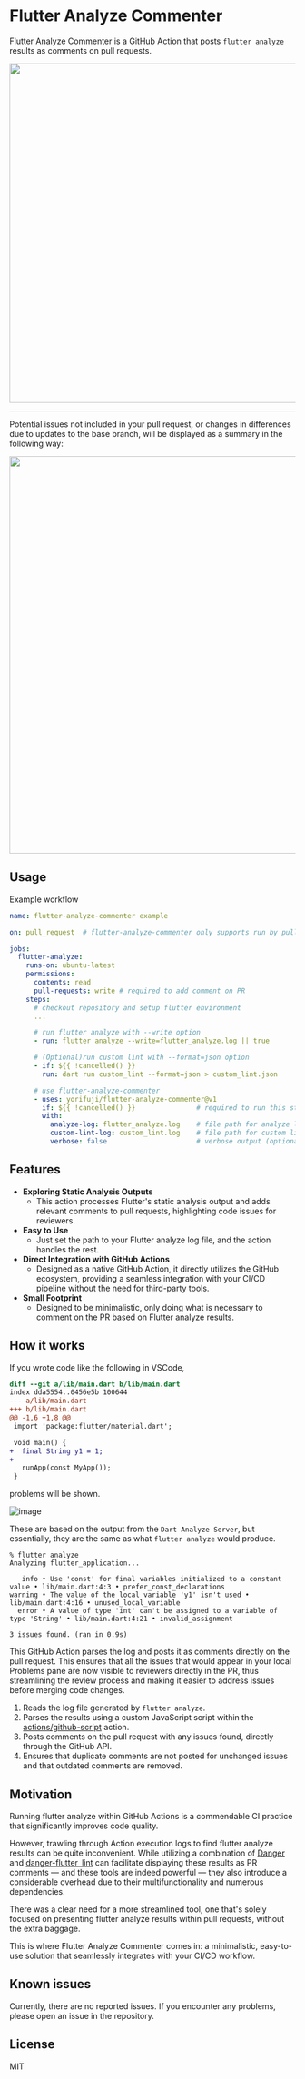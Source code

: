 # Flutter Analyze Commenter

Flutter Analyze Commenter is a GitHub Action that posts `flutter analyze` results as comments on pull requests.

<picture>
  <source media="(prefers-color-scheme: dark)" srcset="https://github.com/yorifuji/flutter-analyze-commenter/assets/583917/87de4252-38e1-46bd-9eb0-b0740bbc3ec3">
  <source media="(prefers-color-scheme: light)" srcset="https://github.com/yorifuji/flutter-analyze-commenter/assets/583917/4cfe47ac-b9c9-4ed6-885a-3c4c5584aa7d">
  <img width="598" src="https://github.com/yorifuji/flutter-analyze-commenter/assets/583917/4cfe47ac-b9c9-4ed6-885a-3c4c5584aa7d">
</picture>

---

Potential issues not included in your pull request, or changes in differences due to updates to the base branch, will be displayed as a summary in the following way:

<picture>
  <source media="(prefers-color-scheme: dark)" srcset="https://github.com/yorifuji/flutter-analyze-commenter/assets/583917/e5e2488d-2357-49dd-8eec-87ba05c3ac57">
  <source media="(prefers-color-scheme: light)" srcset="https://github.com/yorifuji/flutter-analyze-commenter/assets/583917/4ad5956d-9c38-41dd-b72f-238ff957e261">
  <img width="700" src="https://github.com/yorifuji/flutter-analyze-commenter/assets/583917/4ad5956d-9c38-41dd-b72f-238ff957e261">
</picture>

## Usage

Example workflow

```yaml
name: flutter-analyze-commenter example

on: pull_request  # flutter-analyze-commenter only supports run by pull request

jobs:
  flutter-analyze:
    runs-on: ubuntu-latest
    permissions:
      contents: read
      pull-requests: write # required to add comment on PR
    steps:
      # checkout repository and setup flutter environment
      ...

      # run flutter analyze with --write option
      - run: flutter analyze --write=flutter_analyze.log || true

      # (Optional)run custom lint with --format=json option
      - if: ${{ !cancelled() }}
        run: dart run custom_lint --format=json > custom_lint.json

      # use flutter-analyze-commenter
      - uses: yorifuji/flutter-analyze-commenter@v1
        if: ${{ !cancelled() }}               # required to run this step even if flutter analyze fails
        with:
          analyze-log: flutter_analyze.log    # file path for analyze log
          custom-lint-log: custom_lint.log    # file path for custom lint log (optional)
          verbose: false                      # verbose output (optional)
```

## Features

- **Exploring Static Analysis Outputs**
  - This action processes Flutter's static analysis output and adds relevant comments to pull requests, highlighting code issues for reviewers.
- **Easy to Use**
  - Just set the path to your Flutter analyze log file, and the action handles the rest.
- **Direct Integration with GitHub Actions**
  - Designed as a native GitHub Action, it directly utilizes the GitHub ecosystem, providing a seamless integration with your CI/CD pipeline without the need for third-party tools.
- **Small Footprint**
  - Designed to be minimalistic, only doing what is necessary to comment on the PR based on Flutter analyze results.

## How it works

If you wrote code like the following in VSCode,

```diff
diff --git a/lib/main.dart b/lib/main.dart
index dda5554..0456e5b 100644
--- a/lib/main.dart
+++ b/lib/main.dart
@@ -1,6 +1,8 @@
 import 'package:flutter/material.dart';

 void main() {
+  final String y1 = 1;
+
   runApp(const MyApp());
 }
```

problems will be shown.

![image](https://github.com/yorifuji/flutter-analyze-commenter/assets/583917/8cdb1f14-5e55-4182-86e9-a3d906499de8)

These are based on the output from the `Dart Analyze Server`, but essentially, they are the same as what `flutter analyze` would produce.

```shell
% flutter analyze
Analyzing flutter_application...

   info • Use 'const' for final variables initialized to a constant value • lib/main.dart:4:3 • prefer_const_declarations
warning • The value of the local variable 'y1' isn't used • lib/main.dart:4:16 • unused_local_variable
  error • A value of type 'int' can't be assigned to a variable of type 'String' • lib/main.dart:4:21 • invalid_assignment

3 issues found. (ran in 0.9s)
```

This GitHub Action parses the log and posts it as comments directly on the pull request. This ensures that all the issues that would appear in your local Problems pane are now visible to reviewers directly in the PR, thus streamlining the review process and making it easier to address issues before merging code changes.

1. Reads the log file generated by `flutter analyze`.
2. Parses the results using a custom JavaScript script within the [actions/github-script](https://github.com/marketplace/actions/github-script) action.
3. Posts comments on the pull request with any issues found, directly through the GitHub API.
4. Ensures that duplicate comments are not posted for unchanged issues and that outdated comments are removed.

## Motivation

Running flutter analyze within GitHub Actions is a commendable CI practice that significantly improves code quality.

However, trawling through Action execution logs to find flutter analyze results can be quite inconvenient. While utilizing a combination of [Danger](https://github.com/marketplace/actions/danger-action) and [danger-flutter_lint](https://github.com/mateuszszklarek/danger-flutter_lint) can facilitate displaying these results as PR comments — and these tools are indeed powerful — they also introduce a considerable overhead due to their multifunctionality and numerous dependencies.

There was a clear need for a more streamlined tool, one that's solely focused on presenting flutter analyze results within pull requests, without the extra baggage.

This is where Flutter Analyze Commenter comes in: a minimalistic, easy-to-use solution that seamlessly integrates with your CI/CD workflow.

## Known issues

Currently, there are no reported issues. If you encounter any problems, please open an issue in the repository.

## License

MIT
